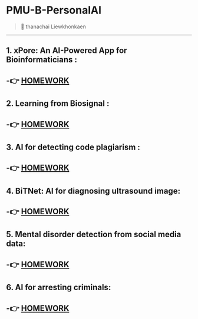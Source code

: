 # PMU-B-PersonalAI
> :star2: thanachai Liewkhonkaen

---
## 1. xPore: An AI-Powered App for Bioinformaticians :
  -:point_right: [HOMEWORK](https://github.com/thanachaili/PMU-B-PersonalAI/blob/2062b6f15f831a1e002a4ae0256f4a5ee9c70986/xPore_GMM_thanachaili.ipynb) 
---
## 2. Learning from Biosignal :
  -:point_right: [HOMEWORK](https://github.com/thanachaili/PMU-B-PersonalAI/blob/3cbdf669007c7d786fb9b217c2fc10acf7cc9984/Learning_from_Biosignal.ipynb) 
---
## 3. AI for detecting code plagiarism :
  -:point_right: [HOMEWORK](https://github.com/thanachaili/PMU-B-PersonalAI/blob/4372836fb0fd4c21a6c003a44b2003695dc5d1c2/thanachai_of_PMU_B_CodingAI_CodeCloneDetection_Workshop.ipynb) 
---
## 4. BiTNet: AI for diagnosing ultrasound image:
  -:point_right: [HOMEWORK](https://github.com/thanachaili/PMU-B-PersonalAI/blob/099d5775282058689ea6785ed942537e427f2ef1/thanachai_PMUB_Personal_AI_Image_classification_EfficientNetB5.ipynb) 
---
## 5. Mental disorder detection from social media data:
  -:point_right: [HOMEWORK](https://github.com/thanachaili/PMU-B-PersonalAI/blob/0c535025d6baa14c97d55eeb967dbbf739d044ba/thanachai_E_san_coding.ipynb) 
---
## 6. AI for arresting criminals:
  -:point_right: [HOMEWORK](https://github.com/thanachaili/PMU-B-PersonalAI/blob/0c535025d6baa14c97d55eeb967dbbf739d044ba/thanachai_Train_Yolov8_Object_Detection_on_Custom_Dataset.ipynb) 
---
